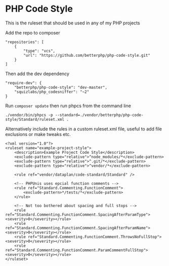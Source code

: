 # PHP Code Style
This is the ruleset that should be used in any of my PHP projects

Add the repo to composer
~~~
"repositories": [
	{
		"type": "vcs",
		"url": "https://github.com/betterphp/php-code-style.git"
	}
]
~~~

Then add the dev dependency
~~~
"require-dev": {
	"betterphp/php-code-style": "dev-master",
	"squizlabs/php_codesniffer": "~2"
}
~~~

Run `composer update` then run phpcs from the command line
~~~
./vendor/bin/phpcs -p --standard=./vendor/betterphp/php-code-style/Standard/ruleset.xml .
~~~

Alternatively include the rules in a custom ruleset.xml file, useful to add file exclusions or make tweaks etc.
~~~
<?xml version="1.0"?>
<ruleset name="example-project-style">
	<description>Example Project Code Style</description>
	<exclude-pattern type="relative">^node_modules/*</exclude-pattern>
	<exclude-pattern type="relative">^.git/*</exclude-pattern>
	<exclude-pattern type="relative">^vendor/*</exclude-pattern>

	<rule ref="vendor/dataplan/code-standard/Standard" />

	<!-- PHPUnis uses epcial function comments -->
	<rule ref="Standard.Commenting.FunctionComment">
		<exclude-pattern>*/tests/*</exclude-pattern>
	</rule>

	<!-- Not too bothered about spacing and full stops -->
	<rule ref="Standard.Commenting.FunctionComment.SpacingAfterParamType"><severity>0</severity></rule>
	<rule ref="Standard.Commenting.FunctionComment.SpacingAfterParamName"><severity>0</severity></rule>
	<rule ref="Standard.Commenting.FunctionComment.ThrowsNoFullStop"><severity>0</severity></rule>
	<rule ref="Standard.Commenting.FunctionComment.ParamCommentFullStop"><severity>0</severity></rule>
</ruleset>
~~~
